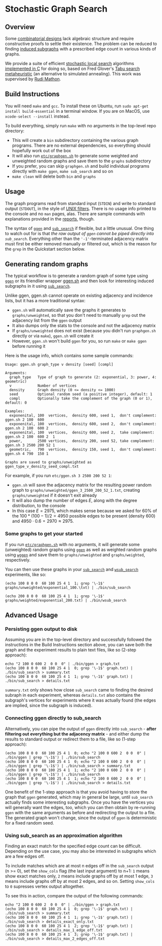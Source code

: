 # Stochastic Graph Search

## Overview

Some [combinatorial designs](https://en.wikipedia.org/wiki/Combinatorial_design) lack algebraic structure and require constructive proofs to settle their existence. The problem can be reduced to finding [induced subgraphs](https://en.wikipedia.org/wiki/Induced_subgraph) with a prescribed edge count in various kinds of graphs.

We provide a suite of efficient [stochastic local search](https://www.researchgate.net/publication/283825846_Stochastic_Local_Search_Algorithms_An_Overview) algorithms [implemented in C](src) for doing so, based on Fred Glover's [Tabu search](https://en.wikipedia.org/wiki/Tabu_search) [metaheuristic](https://en.wikipedia.org/wiki/Metaheuristic) (an alternative to simulated annealing). This work was supervised by [Rudi Mathon](http://www.cs.toronto.edu/dcs/people-faculty-combin.html).

## Build Instructions

You will need `make` and `gcc`. To install these on Ubuntu, run `sudo apt-get install build-essential` in a terminal window. If you are on MacOS, use `xcode-select --install` instead.

To build everything, simply run `make` with no arguments in the top-level repo directory:

- This will create a `bin` subdirectory containing the various graph programs. There are no external dependencies, so everything should hopefully work out of the box
- It will also run [`etc/graphgen.sh`](etc/graphgen.sh) to generate some weighted and unweighted random graphs and save them to the `graphs` subdirectory
- If you prefer, you can skip `graphgen.sh` and build individual programs directly with `make ggen`, `make sub_search` and so on
- `make clean` will delete both `bin` and `graphs`

## Usage

The graph programs read from standard input (`STDIN`) and write to standard output (`STDOUT`), in the style of  [UNIX filters](https://en.wikipedia.org/wiki/Filter_(software)#Unix). There is no usage info printed to the console and no `man` pages, alas. There are sample commands with explanations provided in the [reports](doc/README.md), though.

The syntax of [`ggen`](doc/ggen.md#method) and [`sub_search`](doc/sub_search.md#method) if flexible, but a little unusual. One thing to watch out for is that *the raw output of `ggen` _cannot_ be piped directly into `sub_search`*. Everything other than the `'-1'`-terminated adjacency matrix must first be either removed manually or filtered out, which is the reason for the `grep` in the Quickstart section below.

## Generating random graphs

The typical workflow is to generate a random graph of some type using [`ggen`](doc/ggen.md#method) or its friendlier wrapper [ggen.sh](etc/ggen.sh) and then look for interesting induced subgraphs in it using [`sub_search`](doc/sub_search.md#method).

Unlike ggen, ggen.sh cannot operate on existing adjacency and incidence lists, but it has a more traditional syntax:

- `ggen.sh` will automatically save the graphs it generates to `graphs/unweighted`, so that you don't need to manually `grep` out the adjacency list from the `ggen` output
- It also dumps only the stats to the console and not the adjacency matrix
- If `graphs/unweighted` does not exist (because you didn't run `graphgen.sh` directly or via `make`), `ggen.sh` will create it
- However, `ggen.sh` won't build `ggen` for you, so run `make` or `make ggen` before running it

Here is the usage info, which contains some sample commands:

```
Usage: ggen.sh graph_type v density [seed] [compl]

Arguments:
  graph_type   Type of graph to generate (2: exponential, 3: power, 4: geometric)
  v            Number of vertices
  density      Graph density (0 <= density <= 1000)
  seed         Optional random seed (a positive integer), default: 1
  compl        Optionally take the complement of the graph (0 or 1), default: 0

Examples:
  exponenital, 100  vertices,  density 600, seed 1,  don't complement: ggen.sh 2 100  600
  exponenital, 100  vertices,  density 600, seed 2,  don't complement: ggen.sh 2 100  600 2
  exponenital, 100  vertices,  density 600, seed 2,  take complement:  ggen.sh 2 100  600 2  1
  power,       2500 vertices,  density 200, seed 52, take complement:  ggen.sh 3 2500 200 52 1
  geometric,   790  vertices,  density 150, seed 1,  don't complement: ggen.sh 4 790  150 1

Graphs are saved to graphs/unweighted as ggen_type_v_density_seed_compl.txt
```

For example, if you run `etc/ggen.sh 3 2500 200 52 1`:

- `ggen.sh` will save the adjacency matrix for the resulting power random graph to `graphs/unweighted/ggen_3_2500_200_52_1.txt`, creating `graphs/unweighted` if it doesn't exit already
- It will also dump the number of edges $E$, along with the degree distribution, to the console
- In this case $E = 2975$, which makes sense because we asked for $60\%$ of the $100*(100 - 1)/2 = 4950$ possible edges to be present (density 600) and $4950 \cdot 0.6 = 2970 \approx 2975$.

### Some graphs to get your started

If you run [`etc/graphgen.sh`](etc/graphgen.sh) with no arguments, it will generate some (unweighted) random graphs using [`ggen`](doc/ggen.md) as well as weighted random graphs using [`wggen`](doc/wggen.md) and save them to `graphs/unweighted` and `graphs/weighted`, respectively.

You can then use these graphs in your [`sub_search`](doc/sub_search.md) and [`wsub_search`](doc/wsub_search.md) experiments, like so:

```
(echo 100 8 0 0  60 100 25 4 1  1; grep '\-1$' graphs/unweighted/exponential_100.\txt) | ./bin/sub_search

(echo 200 8 0 0  60 100 25 4 1  1; grep '\-1$' graphs/weighted/exponential_200.txt) | ./bin/wsub_search
```

## Advanced Usage

### Persisting ggen output to disk

Assuming you are in the top-level directory and successfully followed the instructions in the Build Instructions section above, you can save both the graph and the experiment results to plain text files, like so (2-step approach):

```
echo "2 100 0 600 2  0 0  0" | ./bin/ggen > graph.txt
(echo 100 8 0 0  60 100 25 4 1  0; grep '\-1$' graph.txt) | ./bin/sub_search > summary.txt
(echo 100 8 0 0  60 100 25 4 1  1; grep '\-1$' graph.txt) | ./bin/sub_search > details.txt
```

`summary.txt` only shows how close `sub_search` came to finding the desired subraph in each experiment, whereas `details.txt` also contains the subgraph's vertices for experiments where it was actually found (the edges are implied, since the subgraph is induced).

### Connecting ggen directly to sub_search

Alternatively, you can pipe the output of `ggen` directly into `sub_search` - **after filtering out everything but the adjacency matrix** - and either dump the results to standard output or redirect them to a file, like so (1-step approach):

```
(echo 100 8 0 0  60 100 25 4 1  0; echo "2 100 0 600 2  0 0  0" | ./bin/ggen | grep '\-1$') | ./bin/sub_search
(echo 100 8 0 0  60 100 25 4 1  0; echo "2 100 0 600 2  0 0  0" | ./bin/ggen | grep '\-1$') | ./bin/sub_search > summary.txt
(echo 100 8 0 0  60 100 25 4 1  1; echo "2 100 0 600 2  0 0  0" | ./bin/ggen | grep '\-1$') | ./bin/sub_search
(echo 100 8 0 0  60 100 25 4 1  1; echo "2 100 0 600 2  0 0  0" | ./bin/ggen | grep '\-1$') | ./bin/sub_search > details.txt
```

One benefit of the 1-step approach is that you avoid having to store the graph that `ggen` generated, which may in general be large, until `sub_search` actually finds some interesting subgraphs. Once you have the vertices you will generally want the edges, too, which you can then obtain by re-running `ggen` with the same arguments as before and redirecting the output to a file. The generated graph won't change, since the output of `ggen` is deterministic for a fixed random seed.

### Using sub_search as an approximation algorithm

Finding an exact match for the specified edge count can be difficult. Depending on the use case, you may also be interested in subgraphs which are a few edges off. 

To include matches which are at most n edges off in the `sub_search` output (n >= 0), set the `show_cols` flag (the last input argument) to n+1: `1` means show exact matches only, `2` means include graphs off by at most 1 edge, `3` means include graphs off by at most 2 edges, and so on. Setting `show_cols` to `0` supresses vertex output altogether.

To see this in action, compare the output of the following commands:

```
echo "2 100 0 600 2  0 0  0" | ./bin/ggen > graph.txt
(echo 100 8 0 0  60 100 25 4 1  0; grep '\-1$' graph.txt) | ./bin/sub_search > summary.txt
(echo 100 8 0 0  60 100 25 4 1  1; grep '\-1$' graph.txt) | ./bin/sub_search > details_exact_only.txt
(echo 100 8 0 0  60 100 25 4 1  2; grep '\-1$' graph.txt) | ./bin/sub_search > details_max_1_edge_off.txt
(echo 100 8 0 0  60 100 25 4 1  3; grep '\-1$' graph.txt) | ./bin/sub_search > details_max_2_edges_off.txt
```
